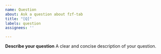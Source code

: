 ```yaml
---
name: Question
about: Ask a question about fzf-tab
title: "[Q]"
labels: question
assignees: ''

---
```


**Describe your question**
A clear and concise description of your question.
